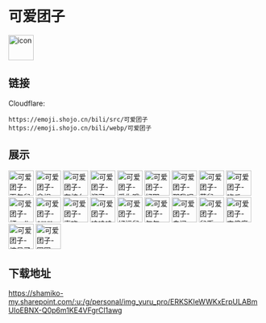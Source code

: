 # 可爱团子
<img src="https://emoji.shojo.cn/bili/src/可爱团子/icon.png" width="50" height="50" alt="icon">

## 链接
Cloudflare:
```
https://emoji.shojo.cn/bili/src/可爱团子
https://emoji.shojo.cn/bili/webp/可爱团子
```
## 展示
<img src="https://emoji.shojo.cn/bili/src/可爱团子/可爱团子-面包鼠.png" width="50" height="50" alt="可爱团子-面包鼠">
<img src="https://emoji.shojo.cn/bili/src/可爱团子/可爱团子-拿捏.png" width="50" height="50" alt="可爱团子-拿捏">
<img src="https://emoji.shojo.cn/bili/src/可爱团子/可爱团子-有柿么.png" width="50" height="50" alt="可爱团子-有柿么">
<img src="https://emoji.shojo.cn/bili/src/可爱团子/可爱团子-溜了.png" width="50" height="50" alt="可爱团子-溜了">
<img src="https://emoji.shojo.cn/bili/src/可爱团子/可爱团子-爱你哦.png" width="50" height="50" alt="可爱团子-爱你哦">
<img src="https://emoji.shojo.cn/bili/src/可爱团子/可爱团子-好耶.png" width="50" height="50" alt="可爱团子-好耶">
<img src="https://emoji.shojo.cn/bili/src/可爱团子/可爱团子-那我呢.png" width="50" height="50" alt="可爱团子-那我呢">
<img src="https://emoji.shojo.cn/bili/src/可爱团子/可爱团子-菜鼠.png" width="50" height="50" alt="可爱团子-菜鼠">
<img src="https://emoji.shojo.cn/bili/src/可爱团子/可爱团子-吃瓜.png" width="50" height="50" alt="可爱团子-吃瓜">
<img src="https://emoji.shojo.cn/bili/src/可爱团子/可爱团子-打call.png" width="50" height="50" alt="可爱团子-打call">
<img src="https://emoji.shojo.cn/bili/src/可爱团子/可爱团子-emm.png" width="50" height="50" alt="可爱团子-emm">
<img src="https://emoji.shojo.cn/bili/src/可爱团子/可爱团子-喜欢.png" width="50" height="50" alt="可爱团子-喜欢">
<img src="https://emoji.shojo.cn/bili/src/可爱团子/可爱团子-呜呜呜.png" width="50" height="50" alt="可爱团子-呜呜呜">
<img src="https://emoji.shojo.cn/bili/src/可爱团子/可爱团子-好运鼠.png" width="50" height="50" alt="可爱团子-好运鼠">
<img src="https://emoji.shojo.cn/bili/src/可爱团子/可爱团子-气气.png" width="50" height="50" alt="可爱团子-气气">
<img src="https://emoji.shojo.cn/bili/src/可爱团子/可爱团子-自闭.png" width="50" height="50" alt="可爱团子-自闭">
<img src="https://emoji.shojo.cn/bili/src/可爱团子/可爱团子-鼠币.png" width="50" height="50" alt="可爱团子-鼠币">
<img src="https://emoji.shojo.cn/bili/src/可爱团子/可爱团子-变傻魔棒.png" width="50" height="50" alt="可爱团子-变傻魔棒">
<img src="https://emoji.shojo.cn/bili/src/可爱团子/可爱团子-惊呆了.png" width="50" height="50" alt="可爱团子-惊呆了">
<img src="https://emoji.shojo.cn/bili/src/可爱团子/可爱团子-困困.png" width="50" height="50" alt="可爱团子-困困">

## 下载地址

https://shamiko-my.sharepoint.com/:u:/g/personal/img_yuru_pro/ERKSKIeWWKxErpULABmUIoEBNX-Q0p6m1KE4VFgrCl1awg